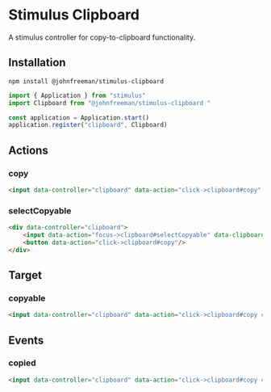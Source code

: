 # Stimulus Clipboard

A stimulus controller for copy-to-clipboard functionality.

## Installation

```shell
npm install @johnfreeman/stimulus-clipboard 
```

```javascript
import { Application } from "stimulus"
import Clipboard from "@johnfreeman/stimulus-clipboard "

const application = Application.start()
application.register("clipboard", Clipboard)
```

## Actions

### copy

```html
<input data-controller="clipboard" data-action="click->clipboard#copy" />
```

### selectCopyable

```html
<div data-controller="clipboard">
    <input data-action="focus->clipboard#selectCopyable" data-clipboard-target="copyable"/>
    <button data-action="click->clipboard#copy"/>
</div>
```

## Target

### copyable

```html
<input data-controller="clipboard" data-action="click->clipboard#copy clipboard:copied->tooltip#show" />
```

## Events

### copied

```html
<input data-controller="clipboard" data-action="click->clipboard#copy clipboard:copied->tooltip#show" />
```